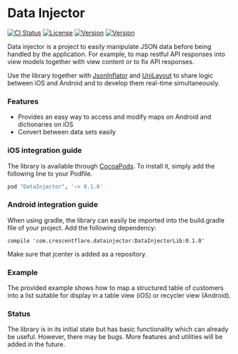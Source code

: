 # Data Injector

[![CI Status](http://img.shields.io/travis/crescentflare/DataInjector.svg?style=flat)](https://travis-ci.org/crescentflare/DataInjector)
[![License](https://img.shields.io/cocoapods/l/DataInjector.svg?style=flat)](http://cocoapods.org/pods/DataInjector)
[![Version](https://img.shields.io/cocoapods/v/DataInjector.svg?style=flat)](http://cocoapods.org/pods/DataInjector)
[![Version](https://img.shields.io/bintray/v/crescentflare/maven/DataInjectorLib.svg?style=flat)](https://bintray.com/crescentflare/maven/DataInjectorLib)

Data injector is a project to easily manipulate JSON data before being handled by the application. For example, to map restful API responses into view models together with view content or to fix API responses.

Use the library together with [JsonInflator](https://github.com/crescentflare/JsonInflator) and [UniLayout](https://github.com/crescentflare/UniLayout) to share logic between iOS and Android and to develop them real-time simultaneously.


### Features

* Provides an easy way to access and modify maps on Android and dictionaries on iOS
* Convert between data sets easily


### iOS integration guide

The library is available through [CocoaPods](http://cocoapods.org). To install it, simply add the following line to your Podfile.

```ruby
pod "DataInjector", '~> 0.1.0'
```


### Android integration guide

When using gradle, the library can easily be imported into the build.gradle file of your project. Add the following dependency:

```
compile 'com.crescentflare.datainjector:DataInjectorLib:0.1.0'
```

Make sure that jcenter is added as a repository.


### Example

The provided example shows how to map a structured table of customers into a list suitable for display in a table view (iOS) or recycler view (Android).


### Status

The library is in its initial state but has basic functionality which can already be useful. However, there may be bugs. More features and utilities will be added in the future.
